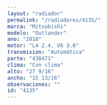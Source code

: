 ```yaml
---
layout: "radiador"
permalink: "/radiadores/4135/"
marca: "Mitsubishi"
modelo: "Outlander"
ano: "2010"
motor: "L4 2.4, V6 3.0"
transmision: "Automática"
parte: "438471"
clima: "Con clima"
alto: "27 9/16"
ancho: "15 13/16"
observaciones: ""
id: "4135"
---
```



